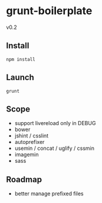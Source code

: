 grunt-boilerplate
=================

v0.2

Install
-------
```
npm install
```

Launch
------
```
grunt
```

Scope
-----
- support livereload only in DEBUG
- bower
- jshint / csslint
- autoprefixer
- usemin / concat / uglify / cssmin
- imagemin
- sass

Roadmap
-------
- better manage prefixed files